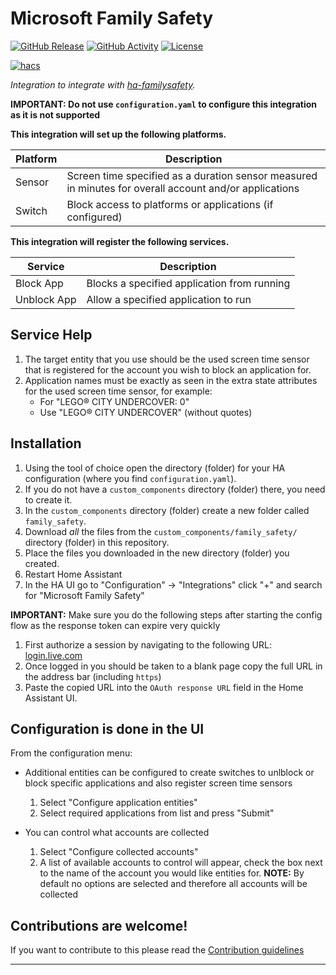 # Microsoft Family Safety

[![GitHub Release][releases-shield]][releases]
[![GitHub Activity][commits-shield]][commits]
[![License][license-shield]](LICENSE)

[![hacs][hacsbadge]][hacs]

_Integration to integrate with [ha-familysafety][ha-familysafety]._

**IMPORTANT: Do not use `configuration.yaml` to configure this integration as it is not supported**

**This integration will set up the following platforms.**

| Platform | Description                                                                                            |
| -------- | ------------------------------------------------------------------------------------------------------ |
| Sensor   | Screen time specified as a duration sensor measured in minutes for overall account and/or applications |
| Switch   | Block access to platforms or applications (if configured)                                              |

**This integration will register the following services.**

| Service     | Description                                 |
| ----------- | ------------------------------------------- |
| Block App   | Blocks a specified application from running |
| Unblock App | Allow a specified application to run        |

## Service Help

1. The target entity that you use should be the used screen time sensor that is registered for the account you wish to block an application for.
1. Application names must be exactly as seen in the extra state attributes for the used screen time sensor, for example:
   - For "LEGO® CITY UNDERCOVER: 0"
   - Use "LEGO® CITY UNDERCOVER" (without quotes)

## Installation

1. Using the tool of choice open the directory (folder) for your HA configuration (where you find `configuration.yaml`).
1. If you do not have a `custom_components` directory (folder) there, you need to create it.
1. In the `custom_components` directory (folder) create a new folder called `family_safety`.
1. Download _all_ the files from the `custom_components/family_safety/` directory (folder) in this repository.
1. Place the files you downloaded in the new directory (folder) you created.
1. Restart Home Assistant
1. In the HA UI go to "Configuration" -> "Integrations" click "+" and search for "Microsoft Family Safety"

**IMPORTANT:** Make sure you do the following steps after starting the config flow as the response token can expire very quickly

1. First authorize a session by navigating to the following URL:
   [login.live.com](https://login.live.com/oauth20_authorize.srf?cobrandid=b5d15d4b-695a-4cd5-93c6-13f551b310df&client_id=dce5010f-c52d-4353-ae86-d666373528d8&response_type=code&redirect_uri=https%3A%2F%2Flogin.live.com%2Foauth20_desktop.srf&response_mode=query&scope=service%3A%3Afamilymobile.microsoft.com%3A%3AMBI_SSL&lw=1&fl=easi2&login_hint=)
1. Once logged in you should be taken to a blank page copy the full URL in the address bar (including `https`)
1. Paste the copied URL into the `OAuth response URL` field in the Home Assistant UI.

## Configuration is done in the UI

From the configuration menu:

- Additional entities can be configured to create switches to unlblock or block specific applications and also register screen time sensors

  1.  Select "Configure application entities"
  1.  Select required applications from list and press "Submit"

- You can control what accounts are collected
  1.  Select "Configure collected accounts"
  1.  A list of available accounts to control will appear, check the box next to the name of the account you would like entities for.
      **NOTE:** By default no options are selected and therefore all accounts will be collected

## Contributions are welcome!

If you want to contribute to this please read the [Contribution guidelines](CONTRIBUTING.md)

---

[ha-familysafety]: https://github.com/pantherale0/ha-familysafety
[commits-shield]: https://img.shields.io/github/commit-activity/y/pantherale0/ha-familysafety.svg?style=for-the-badge
[commits]: https://github.com/pantherale0/ha-familysafety/commits/main
[hacs]: https://github.com/hacs/integration
[hacsbadge]: https://img.shields.io/badge/HACS-Custom-orange.svg?style=for-the-badge
[license-shield]: https://img.shields.io/github/license/pantherale0/ha-familysafety.svg?style=for-the-badge
[releases-shield]: https://img.shields.io/github/release/pantherale0/ha-familysafety.svg?style=for-the-badge
[releases]: https://github.com/pantherale0/ha-familysafety/releases
